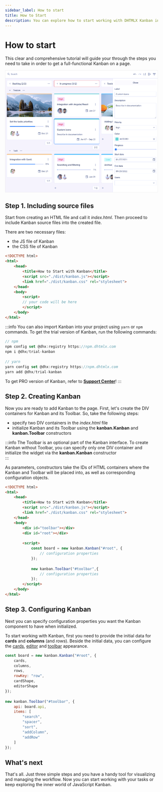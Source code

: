 ```yaml
---
sidebar_label: How to start
title: How to Start
description: You can explore how to start working with DHTMLX Kanban in the documentation of the DHTMLX JavaScript Kanban library. Browse developer guides and API reference, try out code examples and live demos, and download a free 30-day evaluation version of DHTMLX Kanban.
---
```


# How to start

This clear and comprehensive tutorial will guide your through the steps you need to take in order to get a full-functional Kanban on a page.

![JS Kanban Main](assets/js_kanban_main.png)

## Step 1. Including source files

Start from creating an HTML file and call it *index.html*. Then proceed to include Kanban source files into the created file.

There are two necessary files:

- the JS file of Kanban
- the CSS file of Kanban

~~~html {5-6} title="index.html"
<!DOCTYPE html>
<html>
	<head>
		<title>How to Start with Kanban</title>
		<script src="./dist/kanban.js"></script>   
		<link href="./dist/kanban.css" rel="stylesheet">
	</head>
	<body>
		<script>
		// your code will be here
		</script>
	</body>
</html>
~~~

:::info
You can also import Kanban into your project using `yarn` or `npm` commands. To get the trial version of Kanban, run the following commands:

~~~jsx {2-3,6-7}
// npm
npm config set @dhx:registry https://npm.dhtmlx.com
npm i @dhx/trial-kanban

// yarn
yarn config set @dhx:registry https://npm.dhtmlx.com
yarn add @dhx/trial-kanban
~~~

To get PRO version of Kanban, refer to **[Support Center](https://dhtmlx.com/docs/technical-support.shtml)**!
:::

## Step 2. Creating Kanban

Now you are ready to add Kanban to the page. First, let's create the DIV containers for Kanban and its Toolbar. So, take the following steps:

- specify two DIV containers in the *index.html* file
- initialize Kanban and its Toolbar using the **kanban.Kanban** and **kanban.Toolbar** constructors

:::info
The Toolbar is an optional part of the Kanban interface. To create Kanban without Toolbar, you can specify only one DIV container and initialize the widget via the **kanban.Kanban** constructor  
:::

As parameters, constructors take the IDs of HTML containers where the Kanban and Toolbar will be placed into, as well as corresponding configuration objects.

~~~html {9-10,13-15,17-19} title="index.html"
<!DOCTYPE html>
<html>
	<head>
		<title>How to Start with Kanban</title>
		<script src="./dist/kanban.js"></script>   
		<link href="./dist/kanban.css" rel="stylesheet">  
	</head>
	<body>
		<div id="toolbar"></div>
		<div id="root"></div>

		<script>
			const board = new kanban.Kanban("#root", {
				// configuration properties
			});

			new kanban.Toolbar("#toolbar",{
				// configuration properties
			});
		</script>
	</body>
</html>
~~~

## Step 3. Configuring Kanban

Next you can specify configuration properties you want the Kanban component to have when initialized.

To start working with Kanban, first you need to provide the initial data for **cards** and **columns** (and *rows*).
Beside the initial data, you can configure the [cards](../guides/configuration#cards), [editor](../guides/configuration#editor) and [toolbar](../guides/configuration#toolbar) appearance.

~~~jsx {2-7,11-18}
const board = new kanban.Kanban("#root", {
	cards,
	columns,
	rows,
	rowKey: "row",
	cardShape,
	editorShape
});

new kanban.Toolbar("#toolbar", {
	api: board.api,
	items: [
		"search",
		"spacer",
		"sort",
		"addColumn",
		"addRow"
	]
});
~~~

## What's next

That's all. Just three simple steps and you have a handy tool for visualizing and managing the workflow. Now you can start working with your tasks or keep exploring the inner world of JavaScript Kanban.
